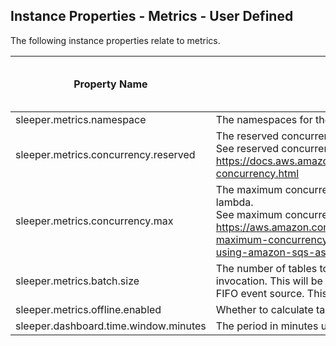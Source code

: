 ## Instance Properties - Metrics - User Defined

The following instance properties relate to metrics.

| Property Name                         | Description                                                                                                                                                                                                                                  | Default Value | Run CDK Deploy When Changed |
|---------------------------------------|----------------------------------------------------------------------------------------------------------------------------------------------------------------------------------------------------------------------------------------------|---------------|-----------------------------|
| sleeper.metrics.namespace             | The namespaces for the metrics used in the metrics stack.                                                                                                                                                                                    | Sleeper       | true                        |
| sleeper.metrics.concurrency.reserved  | The reserved concurrency for the table metrics lambda.<br>See reserved concurrency overview at: https://docs.aws.amazon.com/lambda/latest/dg/configuration-concurrency.html                                                                  |               | false                       |
| sleeper.metrics.concurrency.max       | The maximum concurrency allowed for the table metrics lambda.<br>See maximum concurrency overview at: https://aws.amazon.com/blogs/compute/introducing-maximum-concurrency-of-aws-lambda-functions-when-using-amazon-sqs-as-an-event-source/ |               | false                       |
| sleeper.metrics.batch.size            | The number of tables to calculate metrics for in a single invocation. This will be the batch size for a lambda as an SQS FIFO event source. This can be a maximum of 10.                                                                     | 1             | false                       |
| sleeper.metrics.offline.enabled       | Whether to calculate table metrics for offline tables.                                                                                                                                                                                       | false         | false                       |
| sleeper.dashboard.time.window.minutes | The period in minutes used in the dashboard.                                                                                                                                                                                                 | 5             | true                        |
